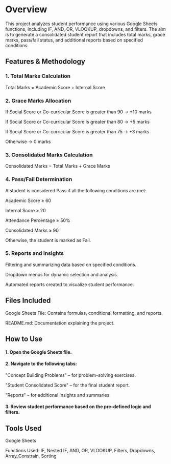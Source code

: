 # Overview 

This project analyzes student performance using various Google Sheets functions, including IF, AND, OR, VLOOKUP, dropdowns, and filters. The aim is to generate a consolidated student report that includes total marks, grace marks, pass/fail status, and additional reports based on specified conditions.

## Features & Methodology

### 1. Total Marks Calculation

Total Marks = Academic Score + Internal Score

### 2. Grace Marks Allocation

If Social Score or Co-curricular Score is greater than 90 → +10 marks

If Social Score or Co-curricular Score is greater than 80 → +5 marks

If Social Score or Co-curricular Score is greater than 75 → +3 marks

Otherwise → 0 marks

### 3. Consolidated Marks Calculation

Consolidated Marks = Total Marks + Grace Marks

### 4. Pass/Fail Determination

A student is considered Pass if all the following conditions are met:

Academic Score ≥ 60

Internal Score ≥ 20

Attendance Percentage ≥ 50%

Consolidated Marks ≥ 90

Otherwise, the student is marked as Fail.

### 5. Reports and Insights

Filtering and summarizing data based on specified conditions.

Dropdown menus for dynamic selection and analysis.

Automated reports created to visualize student performance.

## Files Included

Google Sheets File: Contains formulas, conditional formatting, and reports.

README.md: Documentation explaining the project.

## How to Use

#### 1. Open the Google Sheets file.

#### 2. Navigate to the following tabs:

"Concept Building Problems" – for problem-solving exercises.

"Student Consolidated Score" – for the final student report.

"Reports" – for additional insights and summaries.

#### 3. Review student performance based on the pre-defined logic and filters.

## Tools Used

Google Sheets

Functions Used: IF, Nested IF, AND, OR, VLOOKUP, Filters, Dropdowns, Array_Constrain, Sorting
